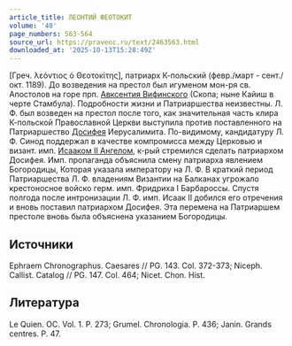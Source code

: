 ```yaml
---
article_title: ЛЕОНТИЙ ФЕОТОКИТ
volume: '40'
page_numbers: 563-564
source_url: https://pravenc.ru/text/2463563.html
downloaded_at: '2025-10-13T15:28:49Z'
---
```


[Греч. λεόντιος ὁ Θεοτοκίτης], патриарх К-польский (февр./март - сент./окт. 1189). До возведения на престол был игуменом мон-ря св. Апостолов на горе прп. [Авксентия Вифинского](<https://pravenc.ru/text/Авксентий Вифинский.html>) (Скопа; ныне Кайиш в черте Стамбула). Подробности жизни и Патриаршества неизвестны. Л. Ф. был возведен на престол после того, как значительная часть клира К-польской Православной Церкви выступила против поставленного на Патриаршество [Досифея](https://pravenc.ru/text/Досифея.html) Иерусалимита. По-видимому, кандидатуру Л. Ф. Синод поддержал в качестве компромисса между Церковью и визант. имп. [Исааком II Ангелом](<https://pravenc.ru/text/Исааком II Ангелом.html>), к-рый стремился сделать патриархом Досифея. Имп. пропаганда объяснила смену патриарха явлением Богородицы, Которая указала императору на Л. Ф. В краткий период Патриаршества Л. Ф. владениям Византии на Балканах угрожало крестоносное войско герм. имп. Фридриха I Барбароссы. Спустя полгода после интронизации Л. Ф. имп. Исаак II добился его отречения и вновь поставил патриархом Досифея. Эта перемена на Патриаршем престоле вновь была объяснена указанием Богородицы.

## Источники

Ephraem Chronographus. Caesares // PG. 143. Col. 372-373; Niceph. Callist. Catalog // PG. 147. Col. 464; Nicet. Chon. Hist.

## Литература

Le Quien. OC. Vol. 1. P. 273; Grumel. Chronologia. P. 436; Janin. Grands centres. P. 47.
